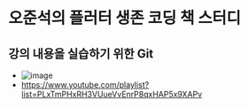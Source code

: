 # 오준석의 플러터 생존 코딩 책 스터디 
## 강의 내용을 실습하기 위한 Git

* ![image](https://user-images.githubusercontent.com/6688008/113638433-cc8b6f80-96b1-11eb-943c-a26a5df82a3d.png)
* https://www.youtube.com/playlist?list=PLxTmPHxRH3VUueVvEnrP8qxHAP5x9XAPv
